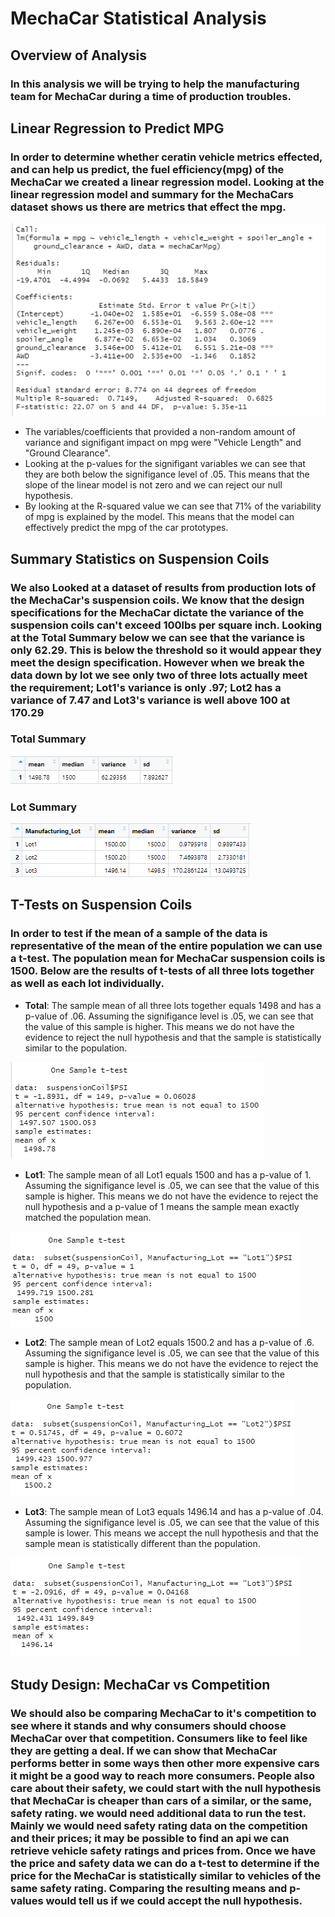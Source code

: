 # MechaCar Statistical Analysis
## Overview of Analysis

### In this analysis we will be trying to help the manufacturing team for MechaCar during a time of production troubles.

## Linear Regression to Predict MPG

### In order to determine whether ceratin vehicle metrics effected, and can help us predict, the fuel efficiency(mpg) of the MechaCar we created a linear regression model. Looking at the linear regression model and summary for the MechaCars dataset shows us there are metrics that effect the mpg.
![Linear Regression](LinearRegressionMPG.png)
 - The variables/coefficients that provided a non-random amount of variance and signifigant impact on mpg were "Vehicle Length" and "Ground Clearance".
 - Looking at the p-values for the signifigant variables we can see that they are both below the signifigance level of .05. This means that the slope of the linear model is not zero and we can reject our null hypothesis.
 - By looking at the R-squared value we can see that 71% of the variability of mpg is explained by the model. This means that the model can effectively predict the mpg of the car prototypes.

## Summary Statistics on Suspension Coils

### We also Looked at a dataset of results from production lots of the MechaCar's suspension coils. We know that the design specifications for the MechaCar dictate the variance of the suspension coils can't exceed 100lbs per square inch. Looking at the Total Summary below we can see that the variance is only 62.29. This is below the threshold so it would appear they meet the design specification. However when we break the data down by lot we see only two of three lots actually meet the requirement; Lot1's variance is only .97; Lot2 has a variance of 7.47 and Lot3's variance is well above 100 at 170.29
### Total Summary
![Total Summary](summaryTotal.png)
### Lot Summary
![Lot Summary](summaryLot.png)

## T-Tests on Suspension Coils

### In order to test if the mean of a sample of the data is representative of the mean of the entire population we can use a t-test. The population mean for MechaCar suspension coils is 1500. Below are the results of t-tests of all three lots together as well as each lot individually.

 - **Total**: The sample mean of all three lots together equals 1498 and has a p-value of .06. Assuming the signifigance level is .05, we can see that the value of this sample is higher. This means we do not have the evidence to reject the null hypothesis and that the sample is statistically similar to the population. 

![Total T-Test](TTest_Total.png)
 - **Lot1**: The sample mean of all Lot1 equals 1500 and has a p-value of 1. Assuming the signifigance level is .05, we can see that the value of this sample is higher. This means we do not have the evidence to reject the null hypothesis and a p-value of 1 means the sample mean exactly matched the population mean. 

![Total Lot1](TTest_Lot1.png)
 - **Lot2**: The sample mean of Lot2 equals 1500.2 and has a p-value of .6. Assuming the signifigance level is .05, we can see that the value of this sample is higher. This means we do not have the evidence to reject the null hypothesis and that the sample is statistically similar to the population.

![Total Lot2](TTest_Lot2.png)
 - **Lot3**: The sample mean of Lot3 equals 1496.14 and has a p-value of .04. Assuming the signifigance level is .05, we can see that the value of this sample is lower. This means we accept the null hypothesis and that the sample mean is statistically different than the population.
 
![Total Lot3](TTest_Lot3.png)

## Study Design: MechaCar vs Competition

### We should also be comparing MechaCar to it's competition to see where it stands and why consumers should choose MechaCar over that competition. Consumers like to feel like they are getting a deal. If we can show that MechaCar performs better in some ways then other more expensive cars it might be a good way to reach more consumers. People also care about their safety, we could start with the null hypothesis that MechaCar is cheaper than cars of a similar, or the same, safety rating. we would need additional data to run the test. Mainly we would need safety rating data on the competition and their prices; it may be possible to find an api we can retrieve vehicle safety ratings and prices from. Once we have the price and safety data we can do a t-test to determine if the price for the MechaCar is statistically similar to vehicles of the same safety rating. Comparing the resulting means and p-values would tell us if we could accept the null hypothesis.
